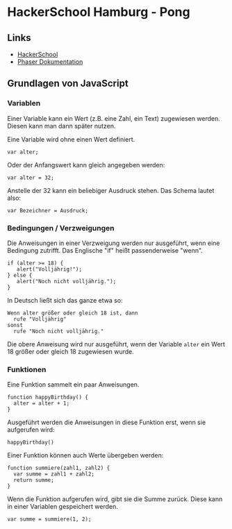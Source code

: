 # HackerSchool Hamburg - Pong

## Links
- [HackerSchool](http://www.hacker-school.de)
- [Phaser Dokumentation](http://phaser.io/docs)


## Grundlagen	von JavaScript

### Variablen
Einer Variable kann ein Wert (z.B. eine Zahl, ein Text) zugewiesen werden. Diesen kann man dann später nutzen.

Eine Variable wird ohne einen Wert definiert.
```
var alter;
```

Oder der Anfangswert kann gleich angegeben werden:
```
var alter = 32;
```

Anstelle der 32 kann ein beliebiger Ausdruck stehen. Das Schema lautet also:
```
var Bezeichner = Ausdruck;
```



### Bedingungen / Verzweigungen
Die Anweisungen in einer Verzweigung werden nur ausgeführt, wenn eine Bedingung zutrifft. Das Englische "if" heißt passenderweise "wenn".

```
if (alter >= 18) {
   alert("Volljährig!");
} else {
   alert("Noch nicht volljährig.");
}
```
In Deutsch ließt sich das ganze etwa so: 
```
Wenn alter größer oder gleich 18 ist, dann
  rufe "Volljährig"
sonst
  rufe "Noch nicht volljährig."
```
Die obere Anweisung wird nur ausgeführt, wenn der Variable `alter` ein Wert 18 größer oder gleich 18 zugewiesen wurde.


### Funktionen
Eine Funktion sammelt ein paar Anweisungen.

```
function happyBirthday() {
  alter = alter + 1;
}
```
Ausgeführt werden die Anweisungen in diese Funktion erst, wenn sie aufgerufen wird:
```
happyBirthday()
```

Einer Funktion können auch Werte übergeben werden:
```
function summiere(zahl1, zahl2) {
  var summe = zahl1 + zahl2;
  return summe;
}
```

Wenn die Funktion aufgerufen wird, gibt sie die Summe zurück. Diese kann in einer Variablen gespeichert werden.
```
var summe = summiere(1, 2);
```
